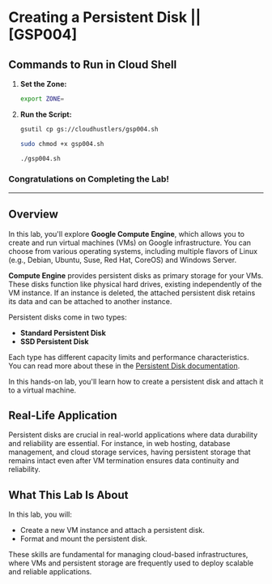 # Creating a Persistent Disk || [GSP004]

## Commands to Run in Cloud Shell

1. **Set the Zone:**
    ```bash
    export ZONE=
    ```

2. **Run the Script:**
    ```bash
    gsutil cp gs://cloudhustlers/gsp004.sh

    sudo chmod +x gsp004.sh

    ./gsp004.sh
    ```

### Congratulations on Completing the Lab!

---

## Overview
In this lab, you'll explore **Google Compute Engine**, which allows you to create and run virtual machines (VMs) on Google infrastructure. You can choose from various operating systems, including multiple flavors of Linux (e.g., Debian, Ubuntu, Suse, Red Hat, CoreOS) and Windows Server.

**Compute Engine** provides persistent disks as primary storage for your VMs. These disks function like physical hard drives, existing independently of the VM instance. If an instance is deleted, the attached persistent disk retains its data and can be attached to another instance.

Persistent disks come in two types:
- **Standard Persistent Disk**
- **SSD Persistent Disk**

Each type has different capacity limits and performance characteristics. You can read more about these in the [Persistent Disk documentation](https://cloud.google.com/compute/docs/disks).

In this hands-on lab, you'll learn how to create a persistent disk and attach it to a virtual machine.

## Real-Life Application
Persistent disks are crucial in real-world applications where data durability and reliability are essential. For instance, in web hosting, database management, and cloud storage services, having persistent storage that remains intact even after VM termination ensures data continuity and reliability.

## What This Lab Is About
In this lab, you will:
- Create a new VM instance and attach a persistent disk.
- Format and mount the persistent disk.

These skills are fundamental for managing cloud-based infrastructures, where VMs and persistent storage are frequently used to deploy scalable and reliable applications.